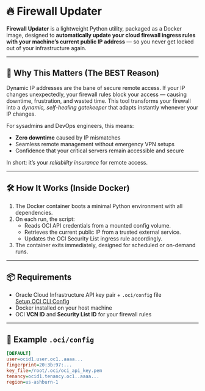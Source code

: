 # 🔥 Firewall Updater

**Firewall Updater** is a lightweight Python utility, packaged as a Docker image, designed to **automatically update your cloud firewall ingress rules with your machine’s current public IP address** — so you never get locked out of your infrastructure again.

---

## 🚀 Why This Matters (The BEST Reason)

Dynamic IP addresses are the bane of secure remote access. If your IP changes unexpectedly, your firewall rules block your access — causing downtime, frustration, and wasted time. This tool transforms your firewall into a *dynamic, self-healing gatekeeper* that adapts instantly whenever your IP changes.

For sysadmins and DevOps engineers, this means:
- **Zero downtime** caused by IP mismatches
- Seamless remote management without emergency VPN setups
- Confidence that your critical servers remain accessible and secure

In short: it’s your *reliability insurance* for remote access.

---

## 🛠 How It Works (Inside Docker)

1. The Docker container boots a minimal Python environment with all dependencies.
2. On each run, the script:
   - Reads OCI API credentials from a mounted config volume.
   - Retrieves the current public IP from a trusted external service.
   - Updates the OCI Security List ingress rule accordingly.
3. The container exits immediately, designed for scheduled or on-demand runs.

---

## 📦 Requirements

- Oracle Cloud Infrastructure API key pair + `.oci/config` file  
  [Setup OCI CLI Config](https://docs.oracle.com/en-us/iaas/Content/API/Concepts/sdkconfig.htm)
- Docker installed on your host machine
- OCI **VCN ID** and **Security List ID** for your firewall rules

---

## 📂 Example `.oci/config`

```ini
[DEFAULT]
user=ocid1.user.oc1..aaaa...
fingerprint=20:3b:97:...
key_file=/root/.oci/oci_api_key.pem
tenancy=ocid1.tenancy.oc1..aaaa...
region=us-ashburn-1
